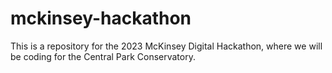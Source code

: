 # mckinsey-hackathon
This is a repository for the 2023 McKinsey Digital Hackathon, where we will be coding for the Central Park Conservatory.

